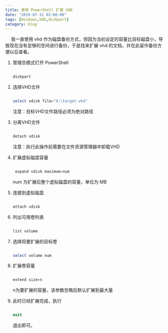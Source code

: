 ```yaml
---
title: 使用 PowerShell 扩展 VHD
date: "2019-07-31 02:00:00"
tags: [Windows,VHD,diskpart]
category: blog
---
```


　 我一直使用 vhd 作为磁盘备份方式，但因为当初设定的容量比目标磁盘小，导致现在没有足够的空间进行备份，于是找来扩展 vhd 的文档，并在此留作备份方便以后查看。

<!-- more -->

1. 管理员模式打开 PowerShell

   ```powershell

   diskpart

   ```

2. 选择VHD文件

   ```powershell

   select vdisk file="X:\target.vhd" 

   ```

	注意：目标VHD文件路径必须为绝对路径

3. 分离VHD文件

   ```powershell

   detach vdisk

   ```

	注意：执行此操作前需要在文件资源管理器中卸载VHD

4. 扩展虚拟磁盘容量

   ```powershell

    expand vdisk maximum=num

   ```

	num 为扩展后整个虚拟磁盘的容量，单位为 MB

5. 连接到虚拟磁盘

   ```powershell

   attach vdisk

   ```

6. 列出可用卷列表

   ```powershell

   list volume

   ```

7. 选择将要扩展的目标卷

   ```powershell

   select volume num

   ```

8. 扩展卷容量

   ```powershell

   extend size=n

   ```

	n为要扩展的容量，该参数忽略后默认扩展到最大量


9. 此时已经扩展完成，执行

   ```powershell

   exit

   ```

   退出即可。
